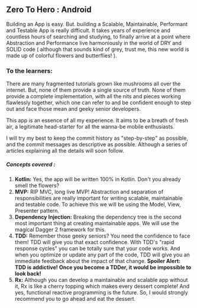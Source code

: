 Zero To Hero : Android
----------------------

Building an App is easy. But. building a Scalable, Maintainable, Performant and Testable App is really difficult.
It takes years of experience and countless hours of searching and studying, to finally arrive at a point where Abstraction and Performance live harmoniously in the world of DRY and SOLID code ( although that sounds kind of grey, trust me, this new world is made up of colorful flowers and butterflies! ).

### To the learners:
There are many fragmented tutorials grown like mushrooms all over the internet. But, none of them provide a single source of truth. None of them provide a complete implementation, with all the nits and pieces working flawlessly together, which one can refer to and be confident enough to step out and face those mean and geeky senior developers.

This app is an essence of all my experience. It aims to be a breath of fresh air, a legitimate head-starter for all the wanna-be mobile enthusiasts.

I will try my best to keep the commit history as "step-by-step" as possible, and the commit messages as descriptive as possible. Although a series of articles explaining all the details will soon follow.

##### Concepts covered :
1. **Kotlin:** Yes, the app will be written 100% in Kotlin. Don't you already smell the flowers?
2. **MVP:** RIP MVC, long live MVP! Abstraction and separation of responsibilities are really important for writing scalable, maintainable and testable code. To achieve this we will be using the Model, View, Presenter pattern.
3. **Dependency Injection:** Breaking the dependency tree is the second most important thing at creating maintainable apps. We will use the magical Dagger 2 framework for this.
4. **TDD:** Remember those geeky seniors? You need the confidence to face them! TDD will give you that exact confidence. With TDD's "rapid response cycles" you can be totally sure that your code works. And when you optimize or update any part of the code, TDD will give you an immediate feedback about the impact of that change.
**Spoiler Alert: TDD is addictive! Once you become a TDDer, it would be impossible to look back!**
5. **Rx:** Although you can develop a maintainable and scalable app without it, Rx is like a cherry topping which makes every dessert complete! And yes, functional reactive programming is the future. So, I would strongly recommend you to go ahead and eat the dessert.

